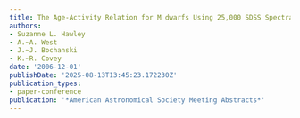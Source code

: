 ```yaml
---
title: The Age-Activity Relation for M dwarfs Using 25,000 SDSS Spectra
authors:
- Suzanne L. Hawley
- A.~A. West
- J.~J. Bochanski
- K.~R. Covey
date: '2006-12-01'
publishDate: '2025-08-13T13:45:23.172230Z'
publication_types:
- paper-conference
publication: '*American Astronomical Society Meeting Abstracts*'
---
```


